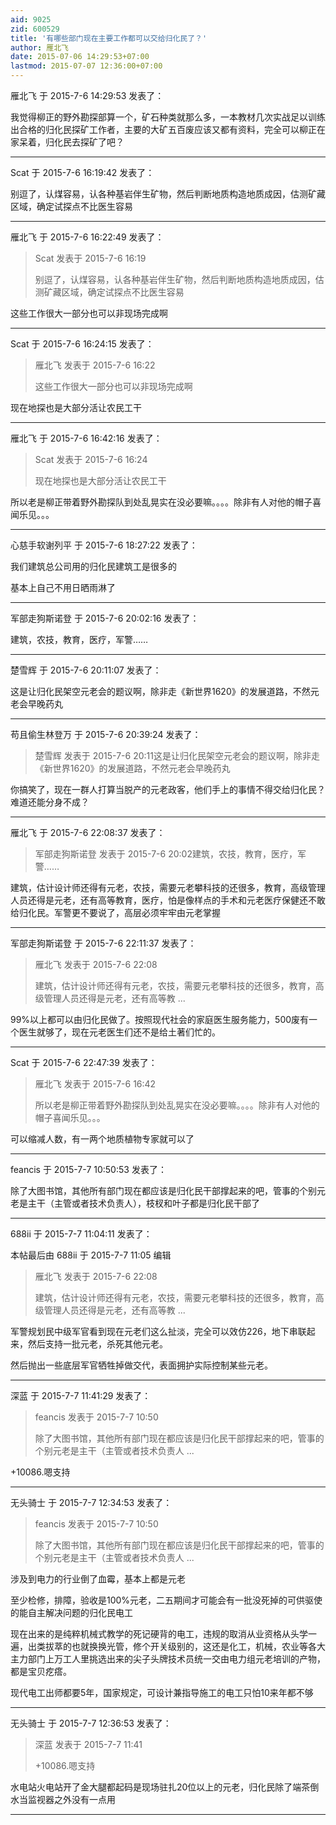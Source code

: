 ```yaml
---
aid: 9025
zid: 600529
title: '有哪些部门现在主要工作都可以交给归化民了？'
author: 雁北飞
date: 2015-07-06 14:29:53+07:00
lastmod: 2015-07-07 12:36:00+07:00
---
```


雁北飞 于 2015-7-6 14:29:53 发表了：

我觉得柳正的野外勘探部算一个，矿石种类就那么多，一本教材几次实战足以训练出合格的归化民探矿工作者，主要的大矿五百废应该又都有资料，完全可以柳正在家呆着，归化民去探矿了吧？

---------

Scat 于 2015-7-6 16:19:42 发表了：

别逗了，认煤容易，认各种基岩伴生矿物，然后判断地质构造地质成因，估测矿藏区域，确定试探点不比医生容易

---------

雁北飞 于 2015-7-6 16:22:49 发表了：

> Scat 发表于 2015-7-6 16:19
> 
> 别逗了，认煤容易，认各种基岩伴生矿物，然后判断地质构造地质成因，估测矿藏区域，确定试探点不比医生容易



这些工作很大一部分也可以非现场完成啊

---------

Scat 于 2015-7-6 16:24:15 发表了：

> 雁北飞 发表于 2015-7-6 16:22
> 
> 这些工作很大一部分也可以非现场完成啊



现在地探也是大部分活让农民工干

---------

雁北飞 于 2015-7-6 16:42:16 发表了：

> Scat 发表于 2015-7-6 16:24
> 
> 现在地探也是大部分活让农民工干



所以老是柳正带着野外勘探队到处乱晃实在没必要嘛。。。。除非有人对他的帽子喜闻乐见。。。

---------

心慈手软谢列平 于 2015-7-6 18:27:22 发表了：

我们建筑总公司用的归化民建筑工是很多的

基本上自己不用日晒雨淋了

---------

军部走狗斯诺登 于 2015-7-6 20:02:16 发表了：

建筑，农技，教育，医疗，军警……

---------

楚雪辉 于 2015-7-6 20:11:07 发表了：

这是让归化民架空元老会的题议啊，除非走《新世界1620》的发展道路，不然元老会早晚药丸

---------

苟且偷生林登万 于 2015-7-6 20:39:24 发表了：

> 楚雪辉 发表于 2015-7-6 20:11这是让归化民架空元老会的题议啊，除非走《新世界1620》的发展道路，不然元老会早晚药丸



你搞笑了，现在一群人打算当脱产的元老政客，他们手上的事情不得交给归化民？难道还能分身不成？

---------

雁北飞 于 2015-7-6 22:08:37 发表了：

> 军部走狗斯诺登 发表于 2015-7-6 20:02建筑，农技，教育，医疗，军警……



建筑，估计设计师还得有元老，农技，需要元老攀科技的还很多，教育，高级管理人员还得是元老，还有高等教育，医疗，怕是像样点的手术和元老医疗保健还不敢给归化民。军警更不要说了，高层必须牢牢由元老掌握

---------

军部走狗斯诺登 于 2015-7-6 22:11:37 发表了：

> 雁北飞 发表于 2015-7-6 22:08
> 
> 建筑，估计设计师还得有元老，农技，需要元老攀科技的还很多，教育，高级管理人员还得是元老，还有高等教 ...



99%以上都可以由归化民做了。按照现代社会的家庭医生服务能力，500废有一个医生就够了，现在元老医生们还不是给土著们忙的。

---------

Scat 于 2015-7-6 22:47:39 发表了：

> 雁北飞 发表于 2015-7-6 16:42
> 
> 所以老是柳正带着野外勘探队到处乱晃实在没必要嘛。。。。除非有人对他的帽子喜闻乐见。。。



可以缩减人数，有一两个地质植物专家就可以了

---------

feancis 于 2015-7-7 10:50:53 发表了：

除了大图书馆，其他所有部门现在都应该是归化民干部撑起来的吧，管事的个别元老是主干（主管或者技术负责人），枝杈和叶子都是归化民干部了

---------

688ii 于 2015-7-7 11:04:11 发表了：

本帖最后由 688ii 于 2015-7-7 11:05 编辑 


> 
> 雁北飞 发表于 2015-7-6 22:08
> 
> 建筑，估计设计师还得有元老，农技，需要元老攀科技的还很多，教育，高级管理人员还得是元老，还有高等教 ...



军警规划民中级军官看到现在元老们这么扯淡，完全可以效仿226，地下串联起来，然后支持一批元老，杀死其他元老。

然后抛出一些底层军官牺牲掉做交代，表面拥护实际控制某些元老。

---------

深蓝 于 2015-7-7 11:41:29 发表了：

> feancis 发表于 2015-7-7 10:50
> 
> 除了大图书馆，其他所有部门现在都应该是归化民干部撑起来的吧，管事的个别元老是主干（主管或者技术负责人 ...



+10086.嗯支持

---------

无头骑士 于 2015-7-7 12:34:53 发表了：

> feancis 发表于 2015-7-7 10:50
> 
> 除了大图书馆，其他所有部门现在都应该是归化民干部撑起来的吧，管事的个别元老是主干（主管或者技术负责人 ...



涉及到电力的行业倒了血霉，基本上都是元老

至少检修，排障，验收是100%元老，二五期间才可能会有一批没死掉的可供驱使的能自主解决问题的归化民电工

现在出来的是纯粹机械式教学的死记硬背的电工，违规的取消从业资格从头学一遍，出类拔萃的也就换换光管，修个开关级别的，这还是化工，机械，农业等各大主力部门上万工人里挑选出来的尖子头牌技术员统一交由电力组元老培训的产物，都是宝贝疙瘩。

现代电工出师都要5年，国家规定，可设计兼指导施工的电工只怕10来年都不够

---------

无头骑士 于 2015-7-7 12:36:53 发表了：

> 深蓝 发表于 2015-7-7 11:41
> 
> +10086.嗯支持



水电站火电站开了金大腿都起码是现场驻扎20位以上的元老，归化民除了端茶倒水当监视器之外没有一点用

---------

